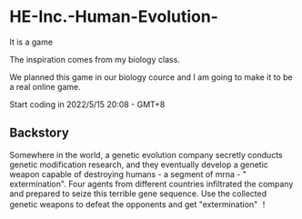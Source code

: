 
# HE-Inc.-Human-Evolution-

It is a game

The inspiration comes from my biology class.

We planned this game in our biology cource and I am going to make it to be a real online game. 

Start coding in 2022/5/15 20:08 - GMT+8

## Backstory

Somewhere in the world, a genetic evolution company secretly conducts genetic modification research, and they eventually develop a genetic weapon capable of destroying humans - a segment of mrna - " extermination". Four agents from different countries infiltrated the company and prepared to seize this terrible gene sequence. Use the collected genetic weapons to defeat the opponents and get "extermination" ！
